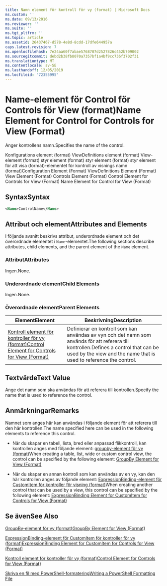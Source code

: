 ```yaml
---
title: Namn element för kontroll för vy (format) | Microsoft Docs
ms.custom: ''
ms.date: 09/13/2016
ms.reviewer: ''
ms.suite: ''
ms.tgt_pltfrm: ''
ms.topic: article
ms.assetid: 26437467-d578-4e8d-8cdd-17dfe644957a
caps.latest.revision: 7
ms.openlocfilehash: 7e24aa60f7abae5768707d2527826c452b709002
ms.sourcegitcommit: debd2b38fb8070a7357bf1a4bf9cc736f3702f31
ms.translationtype: MT
ms.contentlocale: sv-SE
ms.lasthandoff: 12/05/2019
ms.locfileid: "72355995"
---
```

# <a name="name-element-for-control-for-controls-for-view-format"></a><span data-ttu-id="79293-102">Name-element för Control för Controls för View (format)</span><span class="sxs-lookup"><span data-stu-id="79293-102">Name Element for Control for Controls for View (Format)</span></span>

<span data-ttu-id="79293-103">Anger kontrollens namn.</span><span class="sxs-lookup"><span data-stu-id="79293-103">Specifies the name of the control.</span></span>

<span data-ttu-id="79293-104">Konfigurations element (format) ViewDefinitions element (format) View-element (format) styr element (format) styr element (format) styr element för att visa (format)-elementet för kontroll av visnings namn (format)</span><span class="sxs-lookup"><span data-stu-id="79293-104">Configuration Element (Format) ViewDefinitions Element (Format) View Element (Format) Controls Element (Format) Control Element for Controls for View (Format) Name Element for Control for View (Format)</span></span>

## <a name="syntax"></a><span data-ttu-id="79293-105">Syntax</span><span class="sxs-lookup"><span data-stu-id="79293-105">Syntax</span></span>

```xml
<Name>ControlName</Name>
```

## <a name="attributes-and-elements"></a><span data-ttu-id="79293-106">Attribut och element</span><span class="sxs-lookup"><span data-stu-id="79293-106">Attributes and Elements</span></span>

<span data-ttu-id="79293-107">I följande avsnitt beskrivs attribut, underordnade element och det överordnade elementet i `Name`-elementet.</span><span class="sxs-lookup"><span data-stu-id="79293-107">The following sections describe attributes, child elements, and the parent element of the `Name` element.</span></span>

### <a name="attributes"></a><span data-ttu-id="79293-108">Attribut</span><span class="sxs-lookup"><span data-stu-id="79293-108">Attributes</span></span>

<span data-ttu-id="79293-109">Ingen.</span><span class="sxs-lookup"><span data-stu-id="79293-109">None.</span></span>

### <a name="child-elements"></a><span data-ttu-id="79293-110">Underordnade element</span><span class="sxs-lookup"><span data-stu-id="79293-110">Child Elements</span></span>

<span data-ttu-id="79293-111">Ingen.</span><span class="sxs-lookup"><span data-stu-id="79293-111">None.</span></span>

### <a name="parent-elements"></a><span data-ttu-id="79293-112">Överordnade element</span><span class="sxs-lookup"><span data-stu-id="79293-112">Parent Elements</span></span>

|<span data-ttu-id="79293-113">Element</span><span class="sxs-lookup"><span data-stu-id="79293-113">Element</span></span>|<span data-ttu-id="79293-114">Beskrivning</span><span class="sxs-lookup"><span data-stu-id="79293-114">Description</span></span>|
|-------------|-----------------|
|[<span data-ttu-id="79293-115">Kontroll element för kontroller för vy (format)</span><span class="sxs-lookup"><span data-stu-id="79293-115">Control Element for Controls for View (Format)</span></span>](./control-element-for-controls-for-view-format.md)|<span data-ttu-id="79293-116">Definierar en kontroll som kan användas av vyn och det namn som används för att referera till kontrollen.</span><span class="sxs-lookup"><span data-stu-id="79293-116">Defines a control that can be used by the view and the name that is used to reference the control.</span></span>|

## <a name="text-value"></a><span data-ttu-id="79293-117">Textvärde</span><span class="sxs-lookup"><span data-stu-id="79293-117">Text Value</span></span>

<span data-ttu-id="79293-118">Ange det namn som ska användas för att referera till kontrollen.</span><span class="sxs-lookup"><span data-stu-id="79293-118">Specify the name that is used to reference the control.</span></span>

## <a name="remarks"></a><span data-ttu-id="79293-119">Anmärkningar</span><span class="sxs-lookup"><span data-stu-id="79293-119">Remarks</span></span>

<span data-ttu-id="79293-120">Namnet som anges här kan användas i följande element för att referera till den här kontrollen.</span><span class="sxs-lookup"><span data-stu-id="79293-120">The name specified here can be used in the following elements to reference this control.</span></span>

- <span data-ttu-id="79293-121">När du skapar en tabell, lista, bred eller anpassad flikkontroll, kan kontrollen anges med följande element: [groupby-element för vy (format)](./groupby-element-for-view-format.md)</span><span class="sxs-lookup"><span data-stu-id="79293-121">When creating a table, list, wide or custom control view, the control can be specified by the following element: [GroupBy Element for View (Format)](./groupby-element-for-view-format.md)</span></span>

- <span data-ttu-id="79293-122">När du skapar en annan kontroll som kan användas av en vy, kan den här kontrollen anges av följande element: [ExpressionBinding-element för CustomItem för kontroller för visning (format)](./expressionbinding-element-for-customitem-for-controls-for-view-format.md)</span><span class="sxs-lookup"><span data-stu-id="79293-122">When creating another control that can be used by a view, this control can be specified by the following element: [ExpressionBinding Element for CustomItem for Controls for View (Format)](./expressionbinding-element-for-customitem-for-controls-for-view-format.md)</span></span>

## <a name="see-also"></a><span data-ttu-id="79293-123">Se även</span><span class="sxs-lookup"><span data-stu-id="79293-123">See Also</span></span>

[<span data-ttu-id="79293-124">GroupBy-element för vy (format)</span><span class="sxs-lookup"><span data-stu-id="79293-124">GroupBy Element for View (Format)</span></span>](./groupby-element-for-view-format.md)

[<span data-ttu-id="79293-125">ExpressionBinding-element för CustomItem för kontroller för vy (format)</span><span class="sxs-lookup"><span data-stu-id="79293-125">ExpressionBinding Element for CustomItem for Controls for View (Format)</span></span>](./expressionbinding-element-for-customitem-for-controls-for-view-format.md)

[<span data-ttu-id="79293-126">Kontroll element för kontroller för vy (format)</span><span class="sxs-lookup"><span data-stu-id="79293-126">Control Element for Controls for View (Format)</span></span>](./control-element-for-controls-for-view-format.md)

[<span data-ttu-id="79293-127">Skriva en fil med PowerShell-formatering</span><span class="sxs-lookup"><span data-stu-id="79293-127">Writing a PowerShell Formatting File</span></span>](./writing-a-powershell-formatting-file.md)
